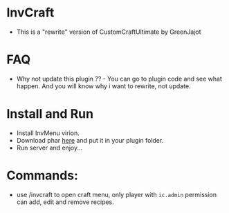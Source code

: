 # InvCraft
* This is a "rewrite" version of CustomCraftUltimate by GreenJajot
# FAQ
* Why not update this plugin ?? - You can go to plugin code and see what happen. And you will know why i want to rewrite, not update.
# Install and Run
* Install InvMenu virion.
* Download phar [here](https://github.com/NgLamVN/InvCraft/releases) and put it in your plugin folder.
* Run server and enjoy...
# Commands:
* use /invcraft to open craft menu, only player with `ic.admin` permission can add, edit and remove recipes.
